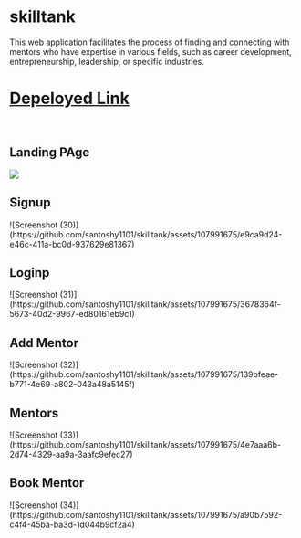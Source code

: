 # skilltank
 This web application facilitates the process of finding and connecting with mentors who have expertise in various fields, such as career development, entrepreneurship, leadership, or specific industries.
 <h1><a href="https://skilltank-zksz.vercel.app/" target="_blank">Depeloyed Link</a></h1>
 <br/>
 <h2>Landing PAge</h2>
 <img src="https://github.com/santoshy1101/skilltank/assets/107991675/38660c12-c62a-4a02-9eb3-521fc6ff9144" />
<h2>Signup</h2>
![Screenshot (30)](https://github.com/santoshy1101/skilltank/assets/107991675/e9ca9d24-e46c-411a-bc0d-937629e81367)
<h2>Loginp</h2>
![Screenshot (31)](https://github.com/santoshy1101/skilltank/assets/107991675/3678364f-5673-40d2-9967-ed80161eb9c1)
<h2>Add Mentor</h2>
![Screenshot (32)](https://github.com/santoshy1101/skilltank/assets/107991675/139bfeae-b771-4e69-a802-043a48a5145f)
<h2>Mentors</h2>
![Screenshot (33)](https://github.com/santoshy1101/skilltank/assets/107991675/4e7aaa6b-2d74-4329-aa9a-3aafc9efec27)
<h2>Book Mentor</h2>
![Screenshot (34)](https://github.com/santoshy1101/skilltank/assets/107991675/a90b7592-c4f4-45ba-ba3d-1d044b9cf2a4)
